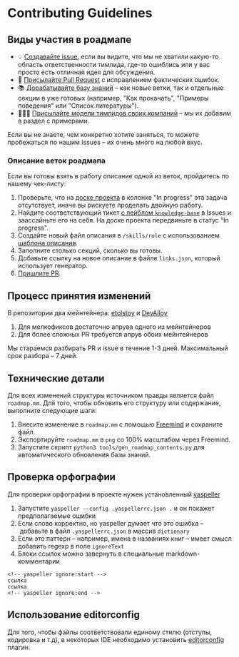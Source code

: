 # Contributing Guidelines

## Виды участия в роадмапе
- 💡 [Создавайте issue](https://github.com/tlbootcamp/tlroadmap/issues/new), если вы видите, что мы не хватили какую-то область ответственности тимлида, где-то ошиблись или у вас просто есть отличная идея для обсуждения.
- 🚫 [Присылайте Pull Request](https://github.com/tlbootcamp/tlroadmap/compare) с исправлением фактических ошибок.
- 📚 [Дорабатывайте базу знаний](https://github.com/tlbootcamp/tlroadmap/issues?q=is%3Aissue+is%3Aopen+label%3Aknowledge-base) – как новые ветки, так и отдельные секции в уже готовых (например, "Как прокачать", "Примеры поведения" или "Список литературы").
- 👨🏻‍💻 [Присылайте модели тимлидов своих компаний](https://github.com/tlbootcamp/tlroadmap/compare) – мы их добавим в раздел с примерами.

Если вы не знаете, чем конкретно хотите заняться, то можете пробежаться по нашим Issues – их очень много на любой вкус.

### Описание веток роадмапа
Если вы готовы взять в работу описание одной из веток, пройдитесь по нашему чек-листу:
1. Проверьте, что на [доске проекта](https://github.com/tlbootcamp/tlroadmap/projects/1) в колонке "In progress" эта задача отсутствует, иначе вы рискуете проделать двойную работу.
2. Найдите соответствующий тикет [с лейблом `knowledge-base`](https://github.com/tlbootcamp/tlroadmap/issues?q=is%3Aissue+is%3Aopen+label%3Aknowledge-base) в Issues и заассайньте его на себя. На доске проекта передвиньте в статус "In progress".
3. Создайте новый файл описания в `/skills/role` с использованием [шаблона описания](https://github.com/tlbootcamp/tlroadmap/blob/master/skills/template.md).
4. Заполните столько секций, сколько вы готовы.
5. Добавьте ссылку на новое описание в файле `links.json`, который использует генератор.
6. [Пришлите PR](https://github.com/tlbootcamp/tlroadmap/compare).

## Процесс принятия изменений
В репозитории два мейнтейнера: [etolstoy](https://github.com/etolstoy) и [DevAlloy](https://github.com/DevAlloy)

1. Для мелкофиксов достаточно апрува одного из мейнтейнеров
2. Для более сложных PR требуется апрув обоих мейнтейнеров

Мы стараемся разбирать PR и issue в течение 1-3 дней. Максимальный срок разбора – 7 дней.

## Технические детали
Для всех изменений структуры источником правды является файл `roadmap.mm`. Для того, чтобы обновить его структуру или содержание, выполните следующие шаги:
1. Внесите изменение в `roadmap.mm` с помощью [Freemind](https://sourceforge.net/projects/freemind/) и сохраните файл.
2. Экспортируйте `roadmap.mm` в `png` со 100% масштабом через Freemind.
3. Запустите скрипт `python3 tools/gen_roadmap_contents.py` для автоматического обновления базы знаний.

## Проверка орфографии

Для проверки орфографии в проекте нужен установленный [yaspeller](https://github.com/hcodes/yaspeller)

1. Запустите `yaspeller --config .yaspellerrc.json .` и он покажет предполагаемые ошибки
2. Если слово корректно, но yaspeller думает что это ошибка – добавьте в файл `.yaspellerrc.json` в массив `dictionary`
3. Если это паттерн – например, имена в названиях книг – имеет смысл добавить regexp в поле `ignoreText`
4. Блоки ссылок можно завернуть в специальные markdown-комментарии
```
<!-- yaspeller ignore:start -->
ссылка
ссылка
<!-- yaspeller ignore:end -->
```

## Использование editorconfig

Для того, чтобы файлы соответствовали единому стилю (отступы, кодировка и т.д), в некоторых IDE необходимо установить [editorconfig](https://editorconfig.org/) плагин.
